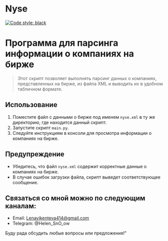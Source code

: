 # Nyse

[![Code style: black](https://img.shields.io/badge/code%20style-black-000000.svg)](https://github.com/psf/black)


# Программа для парсинга информации о компаниях на бирже

> Этот скрипт позволяет выполнять парсинг данных о компаниях, представленных на бирже, из файла XML и выводить их в удобном табличном формате. 

## Использование

1. Поместите файл с данными о бирже под именем `nyse.xml` в ту же директорию, где находится данный скрипт.
2. Запустите скрипт `main.py`.
3. Следуйте инструкциям в консоли для просмотра информации о компаниях на бирже.

## Предупреждение

- Убедитесь, что файл `nyse.xml` содержит корректные данные о компаниях на бирже.
- В случае ошибок загрузки файла, скрипт выведет соответствующее сообщение.

## Связаться со мной можно по следующим каналам:

- Email: Lenavikenteva414@gmail.com
- Telegram: @Helen_SnO_ow


Буду рада обсудить любые вопросы или предложения!"
